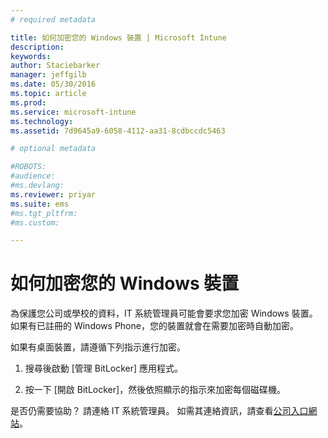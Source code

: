 ```yaml
---
# required metadata

title: 如何加密您的 Windows 裝置 | Microsoft Intune
description:
keywords:
author: Staciebarker
manager: jeffgilb
ms.date: 05/30/2016
ms.topic: article
ms.prod:
ms.service: microsoft-intune
ms.technology:
ms.assetid: 7d9645a9-6058-4112-aa31-8cdbccdc5463

# optional metadata

#ROBOTS:
#audience:
#ms.devlang:
ms.reviewer: priyar
ms.suite: ems
#ms.tgt_pltfrm:
#ms.custom:

---
```


# 如何加密您的 Windows 裝置

為保護您公司或學校的資料，IT 系統管理員可能會要求您加密 Windows 裝置。 如果有已註冊的 Windows Phone，您的裝置就會在需要加密時自動加密。

如果有桌面裝置，請遵循下列指示進行加密。 

1.  搜尋後啟動 [管理 BitLocker] 應用程式。

2.  按一下 [開啟 BitLocker]，然後依照顯示的指示來加密每個磁碟機。

是否仍需要協助？ 請連絡 IT 系統管理員。 如需其連絡資訊，請查看[公司入口網站](http://portal.manage.microsoft.com)。



<!--HONumber=Jun16_HO2-->


